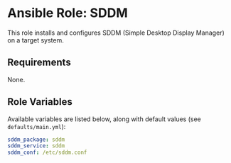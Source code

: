 # Ansible Role: SDDM

This role installs and configures SDDM (Simple Desktop Display Manager) on a target system.

## Requirements

None.

## Role Variables

Available variables are listed below, along with default values (see `defaults/main.yml`):

```yaml
sddm_package: sddm
sddm_service: sddm
sddm_conf: /etc/sddm.conf
